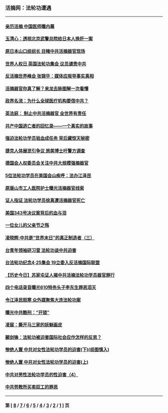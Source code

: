 ### 活摘网：法轮功遭遇
---
#### [亲历活摘 中国医师曝内幕](../../pages/nf5881/n14040389.md?10020430) 
#### [玉清心：透视北京武警总院给日本人换肝一案](../../pages/nf5881/n13771978.md?10020430) 
#### [原日本山口组组长 目睹中共活摘器官现场](../../pages/nf5881/n13767360.md?10020430) 
#### [世界人权日 英国法轮功集会 议员谴责中共](../../pages/nf5881/n13431763.md?10020430) 
#### [反活摘世界峰会 张锦华：媒体应报导事实真相](../../pages/nf5881/n13278502.md?10020430) 
#### [活摘器官你真了解？来龙去脉图解一次看懂](../../pages/nf5881/n13013820.md?10020430) 
#### [政界名流：为什么全球医疗机构要信中共？](../../pages/nf5881/n11945479.md?10020430) 
#### [英法庭： 制止中共活摘器官 全世界有责任](../../pages/nf5881/n11330691.md?10020430) 
#### [共产中国逃亡者的回忆录——一个真实的故事](../../pages/nf5881/n10918649.md?10020430) 
#### [强迫法轮功学员验血成任务 背后藏惊天秘密](../../pages/nf5881/n4252384.md?10020430) 
#### [捷克人体展览引争议 旅美博士吁警方调查](../../pages/nf5881/n9429187.md?10020430) 
#### [德国会人权委员会关注中共大规模强摘器官](../../pages/nf5881/n8418950.md?10020430) 
#### [5位法轮功学员在美国会山疾呼：法办江泽民](../../pages/nf5881/n8101519.md?10020430) 
#### [原唐山市工人医院护士曝光活摘器官线索](../../pages/nf5881/n8076384.md?10020430) 
#### [证人指证 法轮功学员徐真遭活摘器官死亡](../../pages/nf5881/n8042467.md?10020430) 
#### [美国343号决议案背后的血与泪](../../pages/nf5881/n8020684.md?10020430) 
#### [一位女儿的父亲节之殇](../../pages/nf5881/n8014122.md?10020430) 
#### [凌晓辉:中共是“世界末日”的真正制造者（三）](../../pages/nf5881/n4210333.md?10020430) 
#### [台青年领袖研习营 法轮功谈中共迫害](../../pages/nf5881/n4141857.md?10020430) 
#### [台法轮功纪念4‧25集会 19立委入反活摘国际联盟](../../pages/nf5881/n4141821.md?10020430) 
#### [【历史今日】苏家屯证人揭中共活摘法轮功学员器官罪行](../../pages/nf5881/n4135912.md?10020430) 
#### [四个电话录音曝光610特务头子李东生罪恶滔天](../../pages/nf5881/n4040060.md?10020430) 
#### [令江泽民胆寒 众外媒聚焦大连法轮功案](../../pages/nf5881/n3932671.md?10020430) 
#### [曝光中共酷刑：“开锁”](../../pages/nf5881/n3889373.md?10020430) 
#### [凌宸：撕开马三家的妖魅画皮](../../pages/nf5881/n3849369.md?10020430) 
#### [郦剑锋：法轮功被迫害国际社会应作怎样的反思？](../../pages/nf5881/n3824560.md?10020430) 
#### [惨绝人寰 中共对女性法轮功学员的迫害(下)(组图慎入)](../../pages/nf5881/n3816285.md?10020430) 
#### [惨绝人寰 中共对女性法轮功学员的迫害(上)](../../pages/nf5881/n3815374.md?10020430) 
#### [中共对男性法轮功学员的性迫害（4）](../../pages/nf5881/n3769144.md?10020430) 
#### [中共劳教所买卖奴工的罪恶](../../pages/nf5881/n3769378.md?10020430) 

---
#### 第 [ [8](./8.md?10020430) / [7](./7.md?10020430) / [6](./6.md?10020430) / [5](./5.md?10020430) / [4](./4.md?10020430) / [3](./3.md?10020430) / [2](./2.md?10020430) / [1](./1.md?10020430) ] 页
